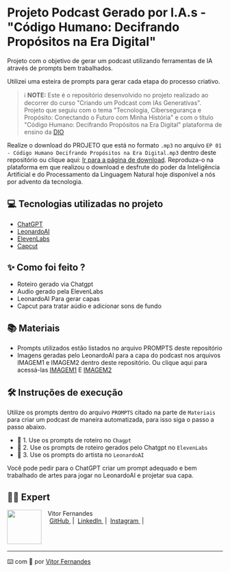 # Projeto Podcast Gerado por I.A.s - "Código Humano: Decifrando Propósitos na Era Digital"

Projeto com o objetivo de gerar um podcast utilizando ferramentas de IA através de prompts bem trabalhados.

Utilizei uma esteira de prompts para gerar cada etapa do processo criativo.

 > ℹ️ **NOTE:** Este é o repositório desenvolvido no projeto realizado ao decorrer do curso "Criando um Podcast com IAs Generativas". Projeto que seguiu com o tema "Tecnologia, Cibersegurança e Propósito: Conectando o Futuro com Minha História" e com o título "Código Humano: Decifrando Propósitos na Era Digital" plataforma de ensino da [DIO](https://dio.me)

Realize o download do PROJETO que está no formato `.mp3` no arquivo `EP 01 - Código Humano Decifrando Propósitos na Era Digital.mp3` dentro deste repositório ou clique aqui: [Ir para a página de download](https://github.com/Vifernandestech/Podcast-generate-by-IA/blob/main/Podcast_Codigo_Humano.mp3). Reproduza-o na plataforma em que realizou o download e desfrute do poder da Inteligência Artificial e do Processamento da Linguagem Natural hoje disponível a nós por advento da tecnologia.  

## 💻 Tecnologias utilizadas no projeto

- [ChatGPT](https://chat.openai.com/) 
- [LeonardoAI](https://app.leonardo.ai/)
- [ElevenLabs](https://elevenlabs.io/)
- [Capcut](https://www.capcut.com/pt-br/)

## ✨ Como foi feito ?

- Roteiro gerado via Chatgpt
- Audio gerado pela ElevenLabs
- LeonardoAI Para gerar capas
- Capcut para tratar aúdio e adicionar sons de fundo

## 📚 Materiais

- Prompts utilizados estão listados no arquivo PROMPTS deste repositório 
- Imagens geradas pelo LeonardoAI para a capa do podcast nos arquivos IMAGEM1 e IMAGEM2 dentro deste repositório. Ou clique aqui para acessá-las [IMAGEM1](https://github.com/Vifernandestech/Podcast-generate-by-IA/blob/main/IMAGEM1.jpg) E [IMAGEM2](https://github.com/Vifernandestech/Podcast-generate-by-IA/blob/main/IMAGEM2.jpg)


## 🛠️ Instruções de execução

Utilize os prompts dentro do arquivo `PROMPTS` citado na parte de `Materiais` para criar um podcast de maneira automatizada, para isso siga o passo a passo abaixo.

- 🤖 1. Use os prompts de roteiro no `Chagpt`
- 🤖 2. Use os prompts de roteiro gerados pelo Chatgpt no  `ElevenLabs`
- 🤖 3. Use os prompts do artista no `LeonardoAI`

Você pode pedir para o ChatGPT criar um prompt adequado e bem trabalhado de artes para jogar no LeonardoAI e projetar sua capa. 

## 👨‍💻 Expert

<p>
    <img 
      align=left 
      margin=10 
      width=80 
      src="https://avatars.githubusercontent.com/u/188496877?v=4"
    />
    <p>&nbsp&nbsp&nbspVitor Fernandes<br>
    &nbsp&nbsp&nbsp
    <a 
        href="https://github.com/Vifernandestech">
        GitHub
    </a>
    &nbsp;|&nbsp;
    <a 
        href="http://www.linkedin.com/in/vifernandescybersec">
        LinkedIn
    </a>
    &nbsp;|&nbsp;
    <a 
        href="https://www.instagram.com/_thatsnotadream/">
        Instagram
    </a>
    &nbsp;|&nbsp;</p>
</p>
<br/><br/>
<p>

---

⌨️ com 💜 por [Vitor Fernandes](https://github.com/Vifernandestech)
